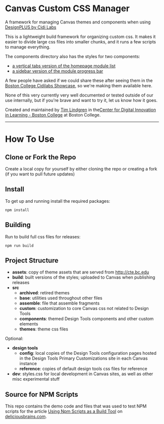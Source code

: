 # Canvas Custom CSS Manager

A framework for managing Canvas themes and components when using [DesignPLUS by Cidi Labs](https://cidilabs.com/landing/design-tools/) 

This is a lightweight build framework for organizing custom css. It makes it easier to divide large css files into smaller chunks, and it runs a few scripts to manage everything. 

The components directory also has the styles for two components: 
- [a vertical tabs version of the homepage module list](https://github.com/cdil-bc/dp-custom-css/blob/main/src/components/_module-list.css)
- [a sidebar version of the module progress bar](https://github.com/cdil-bc/dp-custom-css/blob/main/src/components/_progress-sidebar.css) 
 
A few people have asked if we could share these after seeing them in the [Boston College Cidilabs Showcase](https://showcase.cidilabs.com/boston-college/), so we're making them available here. 

None of this very currently very well documented or tested outside of our use internally, but if you're brave and want to try it, let us know how it goes. 

Created and maintained by [Tim Lindgren](https://www.bc.edu/content/bc-web/academics/sites/cdil/about/innovation/lindgren.html) in the[Center for Digital Innovation in Learning - Boston College](https://www.bc.edu/content/bc-web/academics/sites/cdil.html) at Boston College. 

--- 

# How To Use 

## Clone or Fork the Repo

Create a local copy for yourself by either cloning the repo or creating a fork (if you want to pull future updates)

## Install

To get up and running install the required packages:

```
npm install
```

## Building
Run to build full css files for releases:
```
npm run build
```

## Project Structure
- **assets**: copy of theme assets that are served from http://cte.bc.edu
- **build**: built versions of the styles; uploaded to Canvas when publishing releases
- **src**
  - **archived**: retired themes
  - **base**: utilities used throughout other files
  - **assemble**: file that assemble fragments
  - **custom**: customization to core Canvas css not related to Design Tools
  - **components**: themed Design Tools components and other custom elements
  - **themes**: theme css files

Optional: 
- **design tools**
  - **config**: local copies of the Design Tools configuration pages hosted in the Design Tools Primary Customizations site in each Canvas instance
  - **reference**: copies of default design tools css files for reference
- **dev**: styles.css for local development in Canvas sites, as well as other misc experimental stuff


## Source for NPM Scripts

This repo contains the demo code and files that was used to test NPM scripts for the article [Using Npm Scripts as a Build Tool](https://deliciousbrains.com/npm-build-script/) on [deliciousbrains.com](https://deliciousbrains.com).

